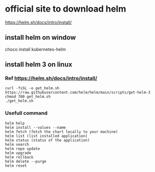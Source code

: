 # official site to download helm
https://helm.sh/docs/intro/install/


## install helm on window
choco install kubernetes-helm

## install helm 3 on linux
### Ref https://helm.sh/docs/intro/install/
```
curl -fsSL -o get_helm.sh https://raw.githubusercontent.com/helm/helm/main/scripts/get-helm-3
chmod 700 get_helm.sh
./get_helm.sh
```
### Usefull command
```
helm help
helm install --values --name
helm fetch (fetch the chart locally to your machine)
helm list (list installed application)
helm status (status of the application)
helm search
helm repo update
helm upgrade
helm rollback
helm delete --purge
helm reset
```
